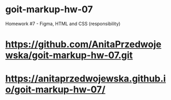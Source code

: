 # goit-markup-hw-07
Homework #7 - Figma, HTML and CSS (responsibility)
# https://github.com/AnitaPrzedwojewska/goit-markup-hw-07.git
# https://anitaprzedwojewska.github.io/goit-markup-hw-07/
